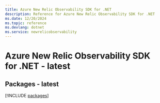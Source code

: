 ```yaml
---
title: Azure New Relic Observability SDK for .NET
description: Reference for Azure New Relic Observability SDK for .NET
ms.date: 12/20/2024
ms.topic: reference
ms.devlang: dotnet
ms.service: newrelicobservability
---
```

# Azure New Relic Observability SDK for .NET - latest
## Packages - latest
[!INCLUDE [packages](new-relic-observability-index.md)]
